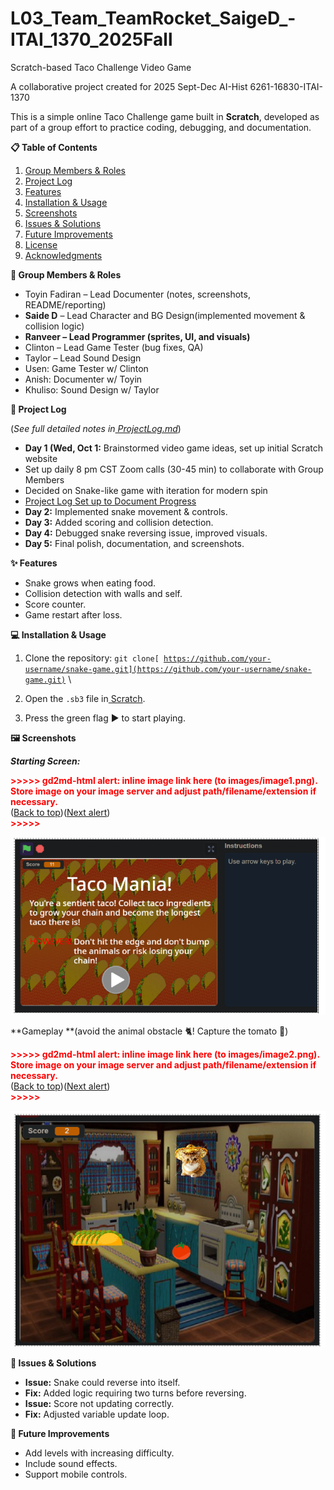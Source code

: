 # L03_Team_TeamRocket_SaigeD_-ITAI_1370_2025Fall
Scratch-based Taco Challenge Video Game 


A collaborative project created for 2025 Sept-Dec AI-Hist 6261-16830-ITAI-1370 

 This is a simple online Taco Challenge game built in **Scratch**, developed as part of a group effort to practice coding, debugging, and documentation. 

 

**📋 Table of Contents** 



1. <span style="text-decoration:underline;">Group Members & Roles</span> 
1. [Project Log](https://usc-word-edit.officeapps.live.com/we/wordeditorframe.aspx?ui=en-US&rs=en-US&wopisrc=https%3A%2F%2Fpepsico-my.sharepoint.com%2Fpersonal%2Foluwatoyin_fadiran_contractor_pepsico_com%2F_vti_bin%2Fwopi.ashx%2Ffiles%2Feb115e0b7b3d4471b7ef602898092fe5&wdorigin=AuthRedirect.MAIL.SHELL,APPHOME-WEB.BANNER.NEWBLANK&wdprevioussession=4c371d28-f1ad-432f-b4a6-484be3375c2f&wdprevioussessionsrc=AppHomeWeb&wdenableroaming=1&mscc=1&wdodb=1&hid=F874CCA1-405C-A000-4314-9FC3CAD25275.0&uih=sharepointcom&wdlcid=en-US&jsapi=1&jsapiver=v2&corrid=4cba95bc-e2b8-a4b7-ad2e-6979cfd8fa54&usid=4cba95bc-e2b8-a4b7-ad2e-6979cfd8fa54&newsession=1&sftc=1&uihit=docaspx&muv=1&ats=PairwiseBroker&cac=1&sams=1&mtf=1&sfp=1&sdp=1&hch=1&hwfh=1&dchat=1&sc=%7B%22pmo%22%3A%22https%3A%2F%2Fpepsico-my.sharepoint.com%22%2C%22pmshare%22%3Atrue%7D&ctp=LeastProtected&rct=Normal&wdhostclicktime=1759680561829&afdflight=19&csiro=1&instantedit=1&wopicomplete=1&wdredirectionreason=Unified_SingleFlush#project-log) 
1. [Features](https://usc-word-edit.officeapps.live.com/we/wordeditorframe.aspx?ui=en-US&rs=en-US&wopisrc=https%3A%2F%2Fpepsico-my.sharepoint.com%2Fpersonal%2Foluwatoyin_fadiran_contractor_pepsico_com%2F_vti_bin%2Fwopi.ashx%2Ffiles%2Feb115e0b7b3d4471b7ef602898092fe5&wdorigin=AuthRedirect.MAIL.SHELL,APPHOME-WEB.BANNER.NEWBLANK&wdprevioussession=4c371d28-f1ad-432f-b4a6-484be3375c2f&wdprevioussessionsrc=AppHomeWeb&wdenableroaming=1&mscc=1&wdodb=1&hid=F874CCA1-405C-A000-4314-9FC3CAD25275.0&uih=sharepointcom&wdlcid=en-US&jsapi=1&jsapiver=v2&corrid=4cba95bc-e2b8-a4b7-ad2e-6979cfd8fa54&usid=4cba95bc-e2b8-a4b7-ad2e-6979cfd8fa54&newsession=1&sftc=1&uihit=docaspx&muv=1&ats=PairwiseBroker&cac=1&sams=1&mtf=1&sfp=1&sdp=1&hch=1&hwfh=1&dchat=1&sc=%7B%22pmo%22%3A%22https%3A%2F%2Fpepsico-my.sharepoint.com%22%2C%22pmshare%22%3Atrue%7D&ctp=LeastProtected&rct=Normal&wdhostclicktime=1759680561829&afdflight=19&csiro=1&instantedit=1&wopicomplete=1&wdredirectionreason=Unified_SingleFlush#features) 
1. [Installation & Usage](https://usc-word-edit.officeapps.live.com/we/wordeditorframe.aspx?ui=en-US&rs=en-US&wopisrc=https%3A%2F%2Fpepsico-my.sharepoint.com%2Fpersonal%2Foluwatoyin_fadiran_contractor_pepsico_com%2F_vti_bin%2Fwopi.ashx%2Ffiles%2Feb115e0b7b3d4471b7ef602898092fe5&wdorigin=AuthRedirect.MAIL.SHELL,APPHOME-WEB.BANNER.NEWBLANK&wdprevioussession=4c371d28-f1ad-432f-b4a6-484be3375c2f&wdprevioussessionsrc=AppHomeWeb&wdenableroaming=1&mscc=1&wdodb=1&hid=F874CCA1-405C-A000-4314-9FC3CAD25275.0&uih=sharepointcom&wdlcid=en-US&jsapi=1&jsapiver=v2&corrid=4cba95bc-e2b8-a4b7-ad2e-6979cfd8fa54&usid=4cba95bc-e2b8-a4b7-ad2e-6979cfd8fa54&newsession=1&sftc=1&uihit=docaspx&muv=1&ats=PairwiseBroker&cac=1&sams=1&mtf=1&sfp=1&sdp=1&hch=1&hwfh=1&dchat=1&sc=%7B%22pmo%22%3A%22https%3A%2F%2Fpepsico-my.sharepoint.com%22%2C%22pmshare%22%3Atrue%7D&ctp=LeastProtected&rct=Normal&wdhostclicktime=1759680561829&afdflight=19&csiro=1&instantedit=1&wopicomplete=1&wdredirectionreason=Unified_SingleFlush#installation--usage) 
1. <span style="text-decoration:underline;">Screenshots</span> 
1. [Issues & Solutions](https://usc-word-edit.officeapps.live.com/we/wordeditorframe.aspx?ui=en-US&rs=en-US&wopisrc=https%3A%2F%2Fpepsico-my.sharepoint.com%2Fpersonal%2Foluwatoyin_fadiran_contractor_pepsico_com%2F_vti_bin%2Fwopi.ashx%2Ffiles%2Feb115e0b7b3d4471b7ef602898092fe5&wdorigin=AuthRedirect.MAIL.SHELL,APPHOME-WEB.BANNER.NEWBLANK&wdprevioussession=4c371d28-f1ad-432f-b4a6-484be3375c2f&wdprevioussessionsrc=AppHomeWeb&wdenableroaming=1&mscc=1&wdodb=1&hid=F874CCA1-405C-A000-4314-9FC3CAD25275.0&uih=sharepointcom&wdlcid=en-US&jsapi=1&jsapiver=v2&corrid=4cba95bc-e2b8-a4b7-ad2e-6979cfd8fa54&usid=4cba95bc-e2b8-a4b7-ad2e-6979cfd8fa54&newsession=1&sftc=1&uihit=docaspx&muv=1&ats=PairwiseBroker&cac=1&sams=1&mtf=1&sfp=1&sdp=1&hch=1&hwfh=1&dchat=1&sc=%7B%22pmo%22%3A%22https%3A%2F%2Fpepsico-my.sharepoint.com%22%2C%22pmshare%22%3Atrue%7D&ctp=LeastProtected&rct=Normal&wdhostclicktime=1759680561829&afdflight=19&csiro=1&instantedit=1&wopicomplete=1&wdredirectionreason=Unified_SingleFlush#issues--solutions) 
1. [Future Improvements](https://usc-word-edit.officeapps.live.com/we/wordeditorframe.aspx?ui=en-US&rs=en-US&wopisrc=https%3A%2F%2Fpepsico-my.sharepoint.com%2Fpersonal%2Foluwatoyin_fadiran_contractor_pepsico_com%2F_vti_bin%2Fwopi.ashx%2Ffiles%2Feb115e0b7b3d4471b7ef602898092fe5&wdorigin=AuthRedirect.MAIL.SHELL,APPHOME-WEB.BANNER.NEWBLANK&wdprevioussession=4c371d28-f1ad-432f-b4a6-484be3375c2f&wdprevioussessionsrc=AppHomeWeb&wdenableroaming=1&mscc=1&wdodb=1&hid=F874CCA1-405C-A000-4314-9FC3CAD25275.0&uih=sharepointcom&wdlcid=en-US&jsapi=1&jsapiver=v2&corrid=4cba95bc-e2b8-a4b7-ad2e-6979cfd8fa54&usid=4cba95bc-e2b8-a4b7-ad2e-6979cfd8fa54&newsession=1&sftc=1&uihit=docaspx&muv=1&ats=PairwiseBroker&cac=1&sams=1&mtf=1&sfp=1&sdp=1&hch=1&hwfh=1&dchat=1&sc=%7B%22pmo%22%3A%22https%3A%2F%2Fpepsico-my.sharepoint.com%22%2C%22pmshare%22%3Atrue%7D&ctp=LeastProtected&rct=Normal&wdhostclicktime=1759680561829&afdflight=19&csiro=1&instantedit=1&wopicomplete=1&wdredirectionreason=Unified_SingleFlush#future-improvements) 
1. [License](https://usc-word-edit.officeapps.live.com/we/wordeditorframe.aspx?ui=en-US&rs=en-US&wopisrc=https%3A%2F%2Fpepsico-my.sharepoint.com%2Fpersonal%2Foluwatoyin_fadiran_contractor_pepsico_com%2F_vti_bin%2Fwopi.ashx%2Ffiles%2Feb115e0b7b3d4471b7ef602898092fe5&wdorigin=AuthRedirect.MAIL.SHELL,APPHOME-WEB.BANNER.NEWBLANK&wdprevioussession=4c371d28-f1ad-432f-b4a6-484be3375c2f&wdprevioussessionsrc=AppHomeWeb&wdenableroaming=1&mscc=1&wdodb=1&hid=F874CCA1-405C-A000-4314-9FC3CAD25275.0&uih=sharepointcom&wdlcid=en-US&jsapi=1&jsapiver=v2&corrid=4cba95bc-e2b8-a4b7-ad2e-6979cfd8fa54&usid=4cba95bc-e2b8-a4b7-ad2e-6979cfd8fa54&newsession=1&sftc=1&uihit=docaspx&muv=1&ats=PairwiseBroker&cac=1&sams=1&mtf=1&sfp=1&sdp=1&hch=1&hwfh=1&dchat=1&sc=%7B%22pmo%22%3A%22https%3A%2F%2Fpepsico-my.sharepoint.com%22%2C%22pmshare%22%3Atrue%7D&ctp=LeastProtected&rct=Normal&wdhostclicktime=1759680561829&afdflight=19&csiro=1&instantedit=1&wopicomplete=1&wdredirectionreason=Unified_SingleFlush#license) 
1. [Acknowledgments](https://usc-word-edit.officeapps.live.com/we/wordeditorframe.aspx?ui=en-US&rs=en-US&wopisrc=https%3A%2F%2Fpepsico-my.sharepoint.com%2Fpersonal%2Foluwatoyin_fadiran_contractor_pepsico_com%2F_vti_bin%2Fwopi.ashx%2Ffiles%2Feb115e0b7b3d4471b7ef602898092fe5&wdorigin=AuthRedirect.MAIL.SHELL,APPHOME-WEB.BANNER.NEWBLANK&wdprevioussession=4c371d28-f1ad-432f-b4a6-484be3375c2f&wdprevioussessionsrc=AppHomeWeb&wdenableroaming=1&mscc=1&wdodb=1&hid=F874CCA1-405C-A000-4314-9FC3CAD25275.0&uih=sharepointcom&wdlcid=en-US&jsapi=1&jsapiver=v2&corrid=4cba95bc-e2b8-a4b7-ad2e-6979cfd8fa54&usid=4cba95bc-e2b8-a4b7-ad2e-6979cfd8fa54&newsession=1&sftc=1&uihit=docaspx&muv=1&ats=PairwiseBroker&cac=1&sams=1&mtf=1&sfp=1&sdp=1&hch=1&hwfh=1&dchat=1&sc=%7B%22pmo%22%3A%22https%3A%2F%2Fpepsico-my.sharepoint.com%22%2C%22pmshare%22%3Atrue%7D&ctp=LeastProtected&rct=Normal&wdhostclicktime=1759680561829&afdflight=19&csiro=1&instantedit=1&wopicomplete=1&wdredirectionreason=Unified_SingleFlush#acknowledgments) 

 

**👥 Group Members & Roles** 



* Toyin Fadiran – Lead Documenter (notes, screenshots, README/reporting) 
* **Saide D** – Lead Character and BG Design(implemented movement & collision logic) 
* **Ranveer – Lead Programmer (sprites, UI, and visuals)** 
* Clinton – Lead Game Tester (bug fixes, QA) 
* Taylor – Lead Sound Design 
* Usen: Game Tester w/ Clinton 
* Anish: Documenter w/ Toyin 
* Khuliso: Sound Design w/ Taylor 

 

**📆 Project Log** 

(*See full detailed notes in[ ProjectLog.md](https://usc-word-edit.officeapps.live.com/we/ProjectLog.md)*) 



* **Day 1 (Wed, Oct 1:** Brainstormed video game ideas, set up initial Scratch website 
* Set up daily 8 pm CST Zoom calls (30-45 min) to collaborate with Group Members 
* Decided on Snake-like game with iteration for modern spin 
* [Project Log Set up to Document Progress](https://houcomcol-my.sharepoint.com/:w:/g/personal/w218102648_student_hccs_edu/ERtmzf7OcmlJqbKVIW-OsukBtimkNFN7sCSyrPX2AVARyw?e=kQetBu) 
* **Day 2:** Implemented snake movement & controls. 
* **Day 3:** Added scoring and collision detection. 
* **Day 4:** Debugged snake reversing issue, improved visuals. 
* **Day 5:** Final polish, documentation, and screenshots. 

 

**✨ Features** 



* Snake grows when eating food. 
* Collision detection with walls and self. 
* Score counter. 
* Game restart after loss. 

 

**💻 Installation & Usage** 



1. Clone the repository: <code>git clone[ https://github.com/your-username/snake-game.git](https://github.com/your-username/snake-game.git)</code>  \
  
1. Open the `.sb3` file in[ Scratch](https://scratch.mit.edu/). 
1. Press the green flag ▶️ to start playing. 

 

**🖼️ Screenshots** 

***Starting Screen:*** 



<p id="gdcalert1" ><span style="color: red; font-weight: bold">>>>>>  gd2md-html alert: inline image link here (to images/image1.png). Store image on your image server and adjust path/filename/extension if necessary. </span><br>(<a href="#">Back to top</a>)(<a href="#gdcalert2">Next alert</a>)<br><span style="color: red; font-weight: bold">>>>>> </span></p>


![Landing Page](images/LandingPage.png "image_tooltip")
 

**Gameplay **(avoid the animal obstacle 🐈! Capture the tomato 🍅) 



<p id="gdcalert2" ><span style="color: red; font-weight: bold">>>>>>  gd2md-html alert: inline image link here (to images/image2.png). Store image on your image server and adjust path/filename/extension if necessary. </span><br>(<a href="#">Back to top</a>)(<a href="#gdcalert3">Next alert</a>)<br><span style="color: red; font-weight: bold">>>>>> </span></p>


![GamePlay](images/gameplay.png "image_tooltip")
 

 

 

 

**🐛 Issues & Solutions** 



* **Issue:** Snake could reverse into itself.  
* **Fix:** Added logic requiring two turns before reversing. 
* **Issue:** Score not updating correctly.  
* **Fix:** Adjusted variable update loop. 

 

**🚀 Future Improvements** 



* Add levels with increasing difficulty. 
* Include sound effects. 
* Support mobile controls. 
